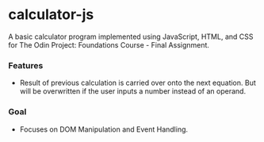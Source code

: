 # calculator-js
A basic calculator program implemented using JavaScript, HTML, and CSS for The Odin Project: Foundations Course - Final Assignment.

### Features
* Result of previous calculation is carried over onto the next equation. But will be overwritten if the user inputs a number instead of an operand.

### Goal
* Focuses on DOM Manipulation and Event Handling. 


